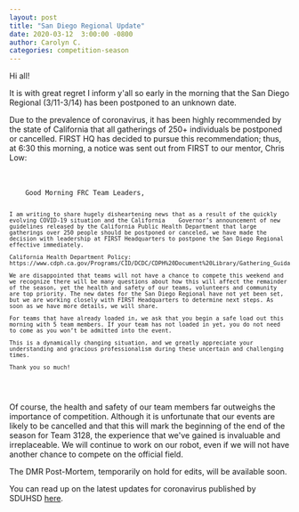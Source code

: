 ```yaml
---
layout: post
title: "San Diego Regional Update"
date: 2020-03-12  3:00:00 -0800
author: Carolyn C.
categories: competition-season
---
```


Hi all! 

It is with great regret I inform y'all so early in the morning that the San Diego Regional (3/11-3/14) has been postponed to an unknown date.

Due to the prevalence of coronavirus, it has been highly recommended by the state of California that all gatherings of 250+ individuals be postponed or cancelled. FIRST HQ has decided to pursue this recommendation; thus, at 6:30 this morning, a notice was sent out from FIRST to our mentor, Chris Low:

<div style="white-space: pre-wrap;">
  <code>
    Good Morning FRC Team Leaders,
 
    I am writing to share hugely disheartening news that as a result of the quickly evolving COVID-19 situation and the California    Governor’s announcement of new guidelines released by the California Public Health Department that large gatherings over 250 people should be postponed or canceled, we have made the decision with leadership at FIRST Headquarters to postpone the San Diego Regional effective immediately.
   
    California Health Department Policy: https://www.cdph.ca.gov/Programs/CID/DCDC/CDPH%20Document%20Library/Gathering_Guidance_03.11.20.pdf
   
    We are disappointed that teams will not have a chance to compete this weekend and we recognize there will be many questions about how this will affect the remainder of the season, yet the health and safety of our teams, volunteers and community are top priority. The new dates for the San Diego Regional have not yet been set, but we are working closely with FIRST Headquarters to determine next steps. As soon as we have more details, we will share.
  
    For teams that have already loaded in, we ask that you begin a safe load out this morning with 5 team members. If your team has not loaded in yet, you do not need to come as you won’t be admitted into the event.
   
    This is a dynamically changing situation, and we greatly appreciate your understanding and gracious professionalism during these uncertain and challenging times.
   
    Thank you so much!
</code>
</div>

Of course, the health and safety of our team members far outweighs the importance of competition. Although it is unfortunate that our events are likely to be cancelled and that this will mark the beginning of the end of the season for Team 3128, the experience that we've gained is invaluable and irreplaceable. We will continue to work on our robot, even if we will not have another chance to compete on the official field.

The DMR Post-Mortem, temporarily on hold for edits, will be available soon.

You can read up on the latest updates for coronavirus published by SDUHSD [here](https://www.sduhsd.net/Coronavirus/).
